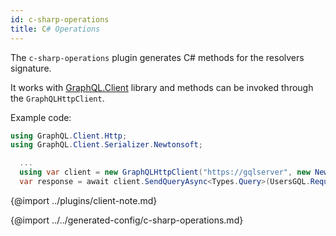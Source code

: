 ```yaml
---
id: c-sharp-operations
title: C# Operations
---
```

The `c-sharp-operations` plugin generates C# methods for the resolvers signature.

It works with [GraphQL.Client](https://www.nuget.org/packages/GraphQL.Client/) library and methods can be invoked through the `GraphQLHttpClient`.

Example code:

```C#
using GraphQL.Client.Http;
using GraphQL.Client.Serializer.Newtonsoft;

  ...
  using var client = new GraphQLHttpClient("https://gqlserver", new NewtonsoftJsonSerializer());
  var response = await client.SendQueryAsync<Types.Query>(UsersGQL.Request());
```

{@import ../plugins/client-note.md}

{@import ../../generated-config/c-sharp-operations.md}
